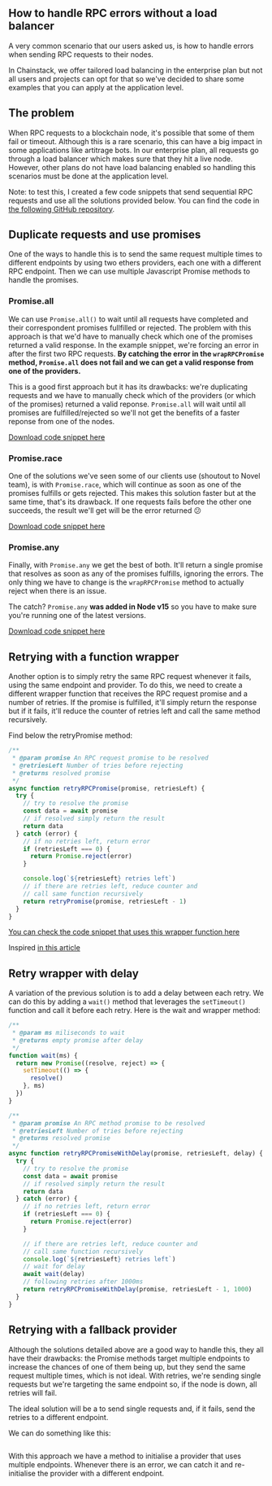 ## How to handle RPC errors without a load balancer

A very common scenario that our users asked us, is how to handle errors when sending RPC requests to their nodes.

In Chainstack, we offer tailored load balancing in the enterprise plan but not all users and projects can opt for that so we've decided to share some examples that you can apply at the application level.

## The problem

When RPC requests to a blockchain node, it's possible that some of them fail or timeout. Although this is a rare scenario, this can have a big impact in some applications like artitrage bots. In our enterprise plan, all requests go through a load balancer which makes sure that they hit a live node. However, other plans do not have load balancing enabled so handling this scenarios must be done at the application level.

Note: to test this, I created a few code snippets that send sequential RPC requests and use all the solutions provided below. You can find the code in [the following GitHub repository](https://github.com/uF4No/rpc-error-handler).

## Duplicate requests and use promises

One of the ways to handle this is to send the same request multiple times to different endpoints
by using two ethers providers, each one with a different RPC endpoint. Then we can use multiple Javascript Promise methods to handle the promises.

### Promise.all

We can use `Promise.all()` to wait until all requests have completed and their correspondent promises fullfilled or rejected. The problem with this approach is that we'd have to manually check which one of the promises returned a valid response. In the example snippet, we're forcing an error in after the first two RPC requests. **By catching the error in the `wrapRPCPromise` method, `Promise.all` does not fail and we can get a valid response from one of the providers.**

This is a good first approach but it has its drawbacks: we're duplicating requests and we have to manually check which of the providers (or which of the promises) returned a valid reponse. `Promise.all` will wait until all promises are fulfilled/rejected so we'll not get the benefits of a faster reponse from one of the nodes.

[Download code snippet here](https://github.com/uF4No/rpc-error-handler/blob/main/ethers-examples/promiseAll.js)

### Promise.race

One of the solutions we've seen some of our clients use (shoutout to Novel team), is with `Promise.race`, which will continue as soon as one of the promises fulfills or gets rejected. This makes this solution faster but at the same time, that's its drawback. If one requests fails before the other one succeeds, the result we'll get will be the error returned 😕

[Download code snippet here](https://github.com/uF4No/rpc-error-handler/blob/main/ethers-examples/promiseRace.js)

### Promise.any

Finally, with `Promise.any` we get the best of both. It'll return a single promise that resolves as soon as any of the promises fulfills, ignoring the errors. The only thing we have to change is the `wrapRPCPromise` method to actually reject when there is an issue.

The catch? `Promise.any` **was added in Node v15** so you have to make sure you're running one of the latest versions.

[Download code snippet here](https://github.com/uF4No/rpc-error-handler/blob/main/ethers-examples/promiseRace.js)

## Retrying with a function wrapper

Another option is to simply retry the same RPC request whenever it fails, using the same endpoint and provider. To do this, we need to create a different wrapper function that receives the RPC request promise and a number of retries. If the promise is fulfilled, it'll simply return the response but if it fails, it'll reduce the counter of retries left and call the same method recursively.

Find below the retryPromise method:

```js
/**
 * @param promise An RPC request promise to be resolved
 * @retriesLeft Number of tries before rejecting
 * @returns resolved promise
 */
async function retryRPCPromise(promise, retriesLeft) {
  try {
    // try to resolve the promise
    const data = await promise
    // if resolved simply return the result
    return data
  } catch (error) {
    // if no retries left, return error
    if (retriesLeft === 0) {
      return Promise.reject(error)
    }

    console.log(`${retriesLeft} retries left`)
    // if there are retries left, reduce counter and
    // call same function recursively
    return retryPromise(promise, retriesLeft - 1)
  }
}
```

[You can check the code snippet that uses this wrapper function here](https://github.com/uF4No/rpc-error-handler/blob/main/ethers-examples/retryRequest.js)

Inspired [in this article](https://tusharsharma.dev/posts/retry-design-pattern-with-js-promises)

## Retry wrapper with delay

A variation of the previous solution is to add a delay between each retry. We can do this by adding a `wait()` method that leverages the `setTimeout()` function and call it before each retry. Here is the wait and wrapper method:

```js
/**
 * @param ms miliseconds to wait
 * @returns empty promise after delay
 */
function wait(ms) {
  return new Promise((resolve, reject) => {
    setTimeout(() => {
      resolve()
    }, ms)
  })
}

/**
 * @param promise An RPC method promise to be resolved
 * @retriesLeft Number of tries before rejecting
 * @returns resolved promise
 */
async function retryRPCPromiseWithDelay(promise, retriesLeft, delay) {
  try {
    // try to resolve the promise
    const data = await promise
    // if resolved simply return the result
    return data
  } catch (error) {
    // if no retries left, return error
    if (retriesLeft === 0) {
      return Promise.reject(error)
    }

    // if there are retries left, reduce counter and
    // call same function recursively
    console.log(`${retriesLeft} retries left`)
    // wait for delay
    await wait(delay)
    // following retries after 1000ms
    return retryRPCPromiseWithDelay(promise, retriesLeft - 1, 1000)
  }
}
```

## Retrying with a fallback provider

Although the solutions detailed above are a good way to handle this, they all have their drawbacks: the Promise methods target multiple endpoints to increase the chances of one of them being up, but they send the same request multiple times, which is not ideal. With retries, we're sending single requests but we're targeting the same endpoint so, if the node is down, all retries will fail.

The ideal solution will be a to send single requests and, if it fails, send the retries to a different endpoint.

We can do something like this:

```js

```

With this approach we have a method to initialise a provider that uses multiple endpoints. Whenever there is an error, we can catch it and re-initialise the provider with a different endpoint.
